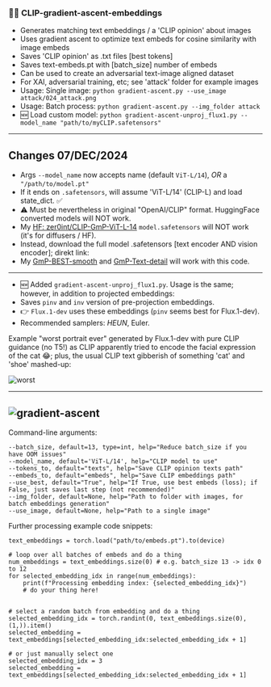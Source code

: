 ### 🚀🆙 CLIP-gradient-ascent-embeddings

- Generates matching text embeddings / a 'CLIP opinion' about images
- Uses gradient ascent to optimize text embeds for cosine similarity with image embeds
- Saves 'CLIP opinion' as .txt files [best tokens]
- Saves text-embeds.pt with [batch_size] number of embeds
- Can be used to create an adversarial text-image aligned dataset
- For XAI, adversarial training, etc; see 'attack' folder for example images
- Usage: Single image: `python gradient-ascent.py --use_image attack/024_attack.png`
- Usage: Batch process: `python gradient-ascent.py --img_folder attack`
- 🆕 Load custom model: `python gradient-ascent-unproj_flux1.py --model_name "path/to/myCLIP.safetensors"`
-----
## Changes 07/DEC/2024

- Args `--model_name` now accepts name (default `ViT-L/14`), *OR* a `"/path/to/model.pt"`
- If it ends on `.safetensors`, will assume 'ViT-L/14' (CLIP-L) and load state_dict. ✅
- ⚠️ Must be nevertheless in original "OpenAI/CLIP" format. HuggingFace converted models will NOT work.
- My [HF: zer0int/CLIP-GmP-ViT-L-14](https://huggingface.co/zer0int/CLIP-GmP-ViT-L-14/tree/main) `model.safetensors` will NOT work (it's for diffusers / HF).
- Instead, download the full model .safetensors [text encoder AND vision encoder]; direkt link:
- My [GmP-BEST-smooth](https://huggingface.co/zer0int/CLIP-GmP-ViT-L-14/resolve/main/ViT-L-14-BEST-smooth-GmP-HF-format.safetensors?download=true) and [GmP-Text-detail](https://huggingface.co/zer0int/CLIP-GmP-ViT-L-14/resolve/main/ViT-L-14-TEXT-detail-improved-hiT-GmP-HF.safetensors?download=true) will work with this code.
----
- 🆕 Added `gradient-ascent-unproj_flux1.py`. Usage is the same; however, in addition to projected embeddings:
- Saves `pinv` and `inv` version of pre-projection embeddings.
- 👉 `Flux.1-dev` uses these embeddings (`pinv` seems best for Flux.1-dev).
- Recommended samplers: _HEUN_, Euler.

Example "worst portrait ever" generated by Flux.1-dev with pure CLIP guidance (no T5!) as CLIP apparently tried to encode the facial expression of the cat 😂; plus, the usual CLIP text gibberish of something 'cat' and 'shoe' mashed-up:


![worst](https://github.com/user-attachments/assets/8523f4bc-32f5-42f2-9854-faa1db0f30f8)


-----
![gradient-ascent](https://github.com/user-attachments/assets/386645d8-5ed1-4799-9511-4ebe9746241c)
-----

Command-line arguments:

```
--batch_size, default=13, type=int, help="Reduce batch_size if you have OOM issues"
--model_name, default='ViT-L/14', help="CLIP model to use"
--tokens_to, default="texts", help="Save CLIP opinion texts path"
--embeds_to, default="embeds", help="Save CLIP embeddings path"
--use_best, default="True", help="If True, use best embeds (loss); if False, just saves last step (not recommended)"
--img_folder, default=None, help="Path to folder with images, for batch embeddings generation"
--use_image, default=None, help="Path to a single image"
```


Further processing example code snippets:

```
text_embeddings = torch.load("path/to/embeds.pt").to(device)

# loop over all batches of embeds and do a thing
num_embeddings = text_embeddings.size(0) # e.g. batch_size 13 -> idx 0 to 12
for selected_embedding_idx in range(num_embeddings):
    print(f"Processing embedding index: {selected_embedding_idx}")
    # do your thing here!


# select a random batch from embedding and do a thing
selected_embedding_idx = torch.randint(0, text_embeddings.size(0), (1,)).item()
selected_embedding = text_embeddings[selected_embedding_idx:selected_embedding_idx + 1]

# or just manually select one
selected_embedding_idx = 3
selected_embedding = text_embeddings[selected_embedding_idx:selected_embedding_idx + 1]
```

